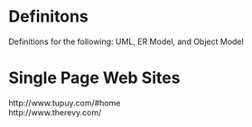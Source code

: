 # Definitons
Definitions for the following:
UML,
ER Model, and
Object Model
<h1>Single Page Web Sites</h1>
http://www.tupuy.com/#home<br>
http://www.therevy.com/<br>
